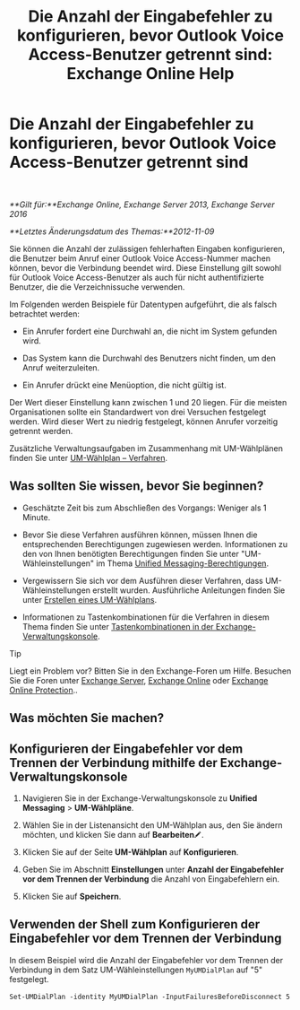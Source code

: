 ﻿---
title: 'Die Anzahl der Eingabefehler zu konfigurieren, bevor Outlook Voice Access-Benutzer getrennt sind: Exchange Online Help'
TOCTitle: Die Anzahl der Eingabefehler zu konfigurieren, bevor Outlook Voice Access-Benutzer getrennt sind
ms:assetid: 64c13d17-a26a-4c9b-b495-bd69c716456a
ms:mtpsurl: https://technet.microsoft.com/de-de/library/Ee423547(v=EXCHG.150)
ms:contentKeyID: 50475835
ms.date: 05/23/2018
mtps_version: v=EXCHG.150
ms.translationtype: MT
---

# Die Anzahl der Eingabefehler zu konfigurieren, bevor Outlook Voice Access-Benutzer getrennt sind

 

_**Gilt für:**Exchange Online, Exchange Server 2013, Exchange Server 2016_

_**Letztes Änderungsdatum des Themas:**2012-11-09_

Sie können die Anzahl der zulässigen fehlerhaften Eingaben konfigurieren, die Benutzer beim Anruf einer Outlook Voice Access-Nummer machen können, bevor die Verbindung beendet wird. Diese Einstellung gilt sowohl für Outlook Voice Access-Benutzer als auch für nicht authentifizierte Benutzer, die die Verzeichnissuche verwenden.

Im Folgenden werden Beispiele für Datentypen aufgeführt, die als falsch betrachtet werden:

  - Ein Anrufer fordert eine Durchwahl an, die nicht im System gefunden wird.

  - Das System kann die Durchwahl des Benutzers nicht finden, um den Anruf weiterzuleiten.

  - Ein Anrufer drückt eine Menüoption, die nicht gültig ist.

Der Wert dieser Einstellung kann zwischen 1 und 20 liegen. Für die meisten Organisationen sollte ein Standardwert von drei Versuchen festgelegt werden. Wird dieser Wert zu niedrig festgelegt, können Anrufer vorzeitig getrennt werden.

Zusätzliche Verwaltungsaufgaben im Zusammenhang mit UM-Wählplänen finden Sie unter [UM-Wählplan – Verfahren](um-dial-plan-procedures-exchange-2013-help.md).

## Was sollten Sie wissen, bevor Sie beginnen?

  - Geschätzte Zeit bis zum Abschließen des Vorgangs: Weniger als 1 Minute.

  - Bevor Sie diese Verfahren ausführen können, müssen Ihnen die entsprechenden Berechtigungen zugewiesen werden. Informationen zu den von Ihnen benötigten Berechtigungen finden Sie unter "UM-Wähleinstellungen" im Thema [Unified Messaging-Berechtigungen](unified-messaging-permissions-exchange-2013-help.md).

  - Vergewissern Sie sich vor dem Ausführen dieser Verfahren, dass UM-Wähleinstellungen erstellt wurden. Ausführliche Anleitungen finden Sie unter [Erstellen eines UM-Wählplans](create-a-um-dial-plan-exchange-2013-help.md).

  - Informationen zu Tastenkombinationen für die Verfahren in diesem Thema finden Sie unter [Tastenkombinationen in der Exchange-Verwaltungskonsole](keyboard-shortcuts-in-the-exchange-admin-center-exchange-online-protection-help.md).


> [!TIP]
> Liegt ein Problem vor? Bitten Sie in den Exchange-Foren um Hilfe. Besuchen Sie die Foren unter <A href="https://go.microsoft.com/fwlink/p/?linkid=60612">Exchange Server</A>, <A href="https://go.microsoft.com/fwlink/p/?linkid=267542">Exchange Online</A> oder <A href="https://go.microsoft.com/fwlink/p/?linkid=285351">Exchange Online Protection</A>..



## Was möchten Sie machen?

## Konfigurieren der Eingabefehler vor dem Trennen der Verbindung mithilfe der Exchange-Verwaltungskonsole

1.  Navigieren Sie in der Exchange-Verwaltungskonsole zu **Unified Messaging** \> **UM-Wählpläne**.

2.  Wählen Sie in der Listenansicht den UM-Wählplan aus, den Sie ändern möchten, und klicken Sie dann auf **Bearbeiten**![Bearbeitungssymbol](images/Bb124582.6f53ccb2-1f13-4c02-bea0-30690e6ea71d(EXCHG.150).gif "Bearbeitungssymbol").

3.  Klicken Sie auf der Seite **UM-Wählplan** auf **Konfigurieren**.

4.  Geben Sie im Abschnitt **Einstellungen** unter **Anzahl der Eingabefehler vor dem Trennen der Verbindung** die Anzahl von Eingabefehlern ein.

5.  Klicken Sie auf **Speichern**.

## Verwenden der Shell zum Konfigurieren der Eingabefehler vor dem Trennen der Verbindung

In diesem Beispiel wird die Anzahl der Eingabefehler vor dem Trennen der Verbindung in dem Satz UM-Wähleinstellungen `MyUMDialPlan` auf "5" festgelegt.

    Set-UMDialPlan -identity MyUMDialPlan -InputFailuresBeforeDisconnect 5

